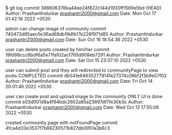 $ git log commit 398806376ba44ee24f822c144d1930ff1569e5bd (HEAD) Author: PrashantIndurkar prashantri2000@gmail.com Date: Mon Oct 17 01:42:16 2022 +0530

admin can change image of community
commit 740473d65aec0e36ad68db19dfb17e228f971d85 Author: PrashantIndurkar prashantri2000@gmail.com Date: Sun Oct 16 18:54:36 2022 +0530

user can delete posts created by him/her
commit 19fd98ccc6bdf6a5e71fa102acf765d909eb7291 Author: PrashantIndurkar prashantri2000@gmail.com Date: Sat Oct 15 23:37:10 2022 +0530

user can submit post and they will redirected to communityPage to view posts COMPLETED
commit db541e64635277914fe27374c08bf2f3b9e57f02 Author: PrashantIndurkar prashantri2000@gmail.com Date: Fri Oct 14 20:01:46 2022 +0530

user can create post and upload image to the community _ONLY UI_ is done
commit e03d001d8a4f94bdc2602a85a23697df7fe30b3c Author: PrashantIndurkar prashantri2000@gmail.com Date: Wed Oct 12 17:55:06 2022 +0530

created community page with notFoundPage
commit 4fca4d33e3537f7b88230571b827db0951a3b6c3
